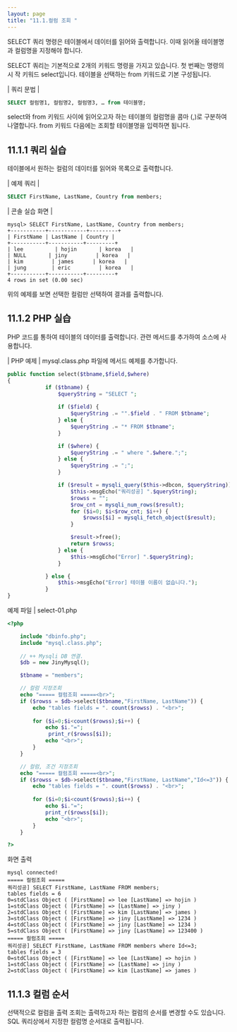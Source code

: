 ```yaml
---
layout: page
title: "11.1.컬럼 조회 "
--- 
```

SELECT 쿼리 명령은 테이블에서 데이터를 읽어와 출력합니다. 이때 읽어올 테이블명과 컬럼명을 지정해야 합니다.  

SELECT 쿼리는 기본적으로 2개의 키워드 명령을 가지고 있습니다. 첫 번째는 명령의 시 작 키워드 select입니다. 테이블을 선택하는 from 키워드로 기본 구성됩니다.  


| 쿼리 문법 | 
```sql
SELECT 컬럼명1, 컬럼명2, 컬럼명3, … from 테이블명; 
```

select와 from 키워드 사이에 읽어오고자 하는 테이블의 컬럼명을 콤마 (,)로 구분하여 나열합니다. from 키워드 다음에는 조회할 테이블명을 입력하면 됩니다.  

## 11.1.1 쿼리 실습 
테이블에서 원하는 컬럼의 데이터를 읽어와 목록으로 출력합니다.  

| 예제 쿼리 |
```sql 
SELECT FirstName, LastName, Country from members; 
```

| 콘솔 실습 화면 | 
```
mysql> SELECT FirstName, LastName, Country from members;
+-----------+------------+---------+
| FirstName | LastName | Country |
+-----------+-----------+---------+
| lee          | hojin       | korea   |
| NULL       | jiny         | korea   |
| kim         | james      | korea   |
| jung        | eric         | korea   |
+-----------+-----------+---------+
4 rows in set (0.00 sec)
```

위의 예제를 보면 선택한 컬럼만 선택하여 결과를 출력합니다.  

## 11.1.2 PHP 실습 
PHP 코드를 통하여 테이블의 데이터를 출력합니다. 관련 메서드를 추가하여 소스에 사용합니다.  

| PHP 예제 | 
mysql.class.php 파일에 메서드 예제를 추가합니다. 
```php
public function select($tbname,$field,$where)
{
            if ($tbname) {
                $queryString = "SELECT ";
                
                if ($field) {
                    $queryString .= "".$field . " FROM $tbname";
                } else {
                    $queryString .= "* FROM $tbname";
                }

                if ($where) {
                    $queryString .= " where ".$where.";";
                } else {
                    $queryString .= ";";
                }

                if ($result = mysqli_query($this->dbcon, $queryString)) {
                    $this->msgEcho("쿼리성공] ".$queryString);
                    $rowss = "";
                    $row_cnt = mysqli_num_rows($result);
                    for ($i=0; $i<$row_cnt; $i++) {
                        $rowss[$i] = mysqli_fetch_object($result);
                    }

                    $result->free();
                    return $rowss;
                } else {
                    $this->msgEcho("Error] ".$queryString);
                }

            } else {
                $this->msgEcho("Error] 테이블 이름이 없습니다."); 
            }  
}

```

예제 파일 | select-01.php 
```php
<?php

	include "dbinfo.php";
	include "mysql.class.php";
 
	// ++ Mysqli DB 연결.
	$db = new JinyMysql();

	$tbname = "members";

	// 컬럼 지정조회 
	echo "===== 컬럼조회 =====<br>";
	if ($rowss = $db->select($tbname,"FirstName, LastName")) {
		echo "tables fields = ". count($rowss) . "<br>";
 
		for ($i=0;$i<count($rowss);$i++) {
			echo $i."=";            
			 print_r($rowss[$i]);
			echo "<br>";
		}
	}

	// 컬럼, 조건 지정조회 
	echo "===== 컬럼조회 =====<br>";
	if ($rowss = $db->select($tbname,"FirstName, LastName","Id<=3")) {
		echo "tables fields = ". count($rowss) . "<br>";
 
		for ($i=0;$i<count($rowss);$i++) {
			echo $i."=";            
			print_r($rowss[$i]);
			echo "<br>";
		}
	}

?>

```

화면 출력 
```
mysql connected!
===== 컬럼조회 =====
쿼리성공] SELECT FirstName, LastName FROM members;
tables fields = 6
0=stdClass Object ( [FirstName] => lee [LastName] => hojin )
1=stdClass Object ( [FirstName] => [LastName] => jiny )
2=stdClass Object ( [FirstName] => kim [LastName] => james )
3=stdClass Object ( [FirstName] => jiny [LastName] => 1234 )
4=stdClass Object ( [FirstName] => jiny [LastName] => 1234 )
5=stdClass Object ( [FirstName] => jiny [LastName] => 123400 )
===== 컬럼조회 =====
쿼리성공] SELECT FirstName, LastName FROM members where Id<=3;
tables fields = 3
0=stdClass Object ( [FirstName] => lee [LastName] => hojin )
1=stdClass Object ( [FirstName] => [LastName] => jiny )
2=stdClass Object ( [FirstName] => kim [LastName] => james ) 

```

## 11.1.3 컬럼 순서 
선택적으로 컬럼을 출력 조회는 출력하고자 하는 컬럼의 순서를 변경할 수도 있습니다. 
SQL 쿼리상에서 지정한 컬럼명 순서대로 출력됩니다.  